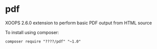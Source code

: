 pdf
===

XOOPS 2.6.0 extension to perform basic PDF output from HTML source

To install using composer:

    composer require "????/pdf" "~1.0"
